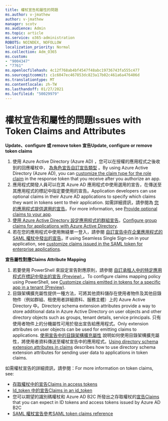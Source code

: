 ```yaml
---
title: 權杖宣告和屬性的問題
ms.author: v-jmathew
author: v-jmathew
manager: scotv
ms.audience: Admin
ms.topic: article
ms.service: o365-administration
ROBOTS: NOINDEX, NOFOLLOW
localization_priority: Normal
ms.collection: Adm_O365
ms.custom:
- "9004347"
- "7761"
ms.openlocfilehash: 4c12f768ab4bf4547f48abc19736743fa555c477
ms.sourcegitcommit: c1c6047ec467853dc823a17b02c461a6a476406d
ms.translationtype: MT
ms.contentlocale: zh-TW
ms.lasthandoff: 01/27/2021
ms.locfileid: "50029979"
---
```

# <a name="issues-with-token-claims-and-attributes"></a><span data-ttu-id="3b5c0-102">權杖宣告和屬性的問題</span><span class="sxs-lookup"><span data-stu-id="3b5c0-102">Issues with Token Claims and Attributes</span></span>

<span data-ttu-id="3b5c0-103">**Update、configure 或 remove token 宣告**</span><span class="sxs-lookup"><span data-stu-id="3b5c0-103">**Update, configure or remove token claims**</span></span>

1. <span data-ttu-id="3b5c0-104">使用 Azure Active Directory (Azure AD) ，您可以在授權的應用程式之後收到的回應權杖中， [為角色宣告自訂宣告類型](https://docs.microsoft.com/azure/active-directory/develop/active-directory-enterprise-app-role-management) 。</span><span class="sxs-lookup"><span data-stu-id="3b5c0-104">By using Azure Active Directory (Azure AD), you can [customize the claim type for the role claim](https://docs.microsoft.com/azure/active-directory/develop/active-directory-enterprise-app-role-management) in the response token that you receive after you authorize an app.</span></span>
2. <span data-ttu-id="3b5c0-105">應用程式開發人員可以在其 Azure AD 應用程式中使用選用的宣告，在傳送至其應用程式的標記中指定要使用的宣告。</span><span class="sxs-lookup"><span data-stu-id="3b5c0-105">Application developers can use optional claims in their Azure AD applications to specify which claims they want in tokens sent to their application.</span></span> <span data-ttu-id="3b5c0-106">如需詳細資訊，請參閱為 [您的應用程式提供選用的宣告](https://docs.microsoft.com/azure/active-directory/develop/active-directory-optional-claims)。</span><span class="sxs-lookup"><span data-stu-id="3b5c0-106">For more information, see [Provide optional claims to your app](https://docs.microsoft.com/azure/active-directory/develop/active-directory-optional-claims).</span></span>
3. <span data-ttu-id="3b5c0-107">[使用 Azure Active Directory 設定應用程式的群組宣告](https://docs.microsoft.com/azure/active-directory/hybrid/how-to-connect-fed-group-claims)。</span><span class="sxs-lookup"><span data-stu-id="3b5c0-107">[Configure group claims for applications with Azure Active Directory](https://docs.microsoft.com/azure/active-directory/hybrid/how-to-connect-fed-group-claims).</span></span>
4. <span data-ttu-id="3b5c0-108">若在您的應用程式中使用無縫單一登入，請參閱 [自訂宣告中在企業應用程式的 SAML 權杖中發出的宣告](https://docs.microsoft.com/azure/active-directory/develop/active-directory-saml-claims-customization)。</span><span class="sxs-lookup"><span data-stu-id="3b5c0-108">If using Seamless Single Sign-on in your application, see [customize claims issued in the SAML token for enterprise applications](https://docs.microsoft.com/azure/active-directory/develop/active-directory-saml-claims-customization).</span></span>

<span data-ttu-id="3b5c0-109">**宣告屬性對應**</span><span class="sxs-lookup"><span data-stu-id="3b5c0-109">**Claims Attribute Mapping**</span></span>

1. <span data-ttu-id="3b5c0-110">若要使用 PowerShell 來設定宣告對應原則，請參閱 [自訂承租人中的特定應用程式在標記中發出的宣告 (Preview) ](https://docs.microsoft.com/azure/active-directory/develop/active-directory-claims-mapping)。</span><span class="sxs-lookup"><span data-stu-id="3b5c0-110">To configure claims mapping policy using PowerShell, see [Customize claims emitted in tokens for a specific app in a tenant (Preview)](https://docs.microsoft.com/azure/active-directory/develop/active-directory-claims-mapping).</span></span>
2. <span data-ttu-id="3b5c0-111">目錄架構擴充屬性提供一種方法，可將其他資料儲存在使用者物件及其他目錄物件（例如群組、租使用者詳細資料、服務主體）上的 Azure Active Directory 中。</span><span class="sxs-lookup"><span data-stu-id="3b5c0-111">Directory schema extension attributes provide a way to store additional data in Azure Active Directory on user objects and other directory objects such as groups, tenant details, service principals.</span></span> <span data-ttu-id="3b5c0-112">只有使用者物件上的分機屬性可用於發出宣告給應用程式。</span><span class="sxs-lookup"><span data-stu-id="3b5c0-112">Only extension attributes on user objects can be used for emitting claims to applications.</span></span> <span data-ttu-id="3b5c0-113">[使用宣告中的目錄架構擴充屬性](https://docs.microsoft.com/azure/active-directory/develop/active-directory-schema-extensions) 說明如何使用目錄架構擴充屬性，將使用者資料傳送至權杖宣告中的應用程式。</span><span class="sxs-lookup"><span data-stu-id="3b5c0-113">[Using directory schema extension attributes in claims](https://docs.microsoft.com/azure/active-directory/develop/active-directory-schema-extensions) describes how to use directory schema extension attributes for sending user data to applications in token claims.</span></span>

<span data-ttu-id="3b5c0-114">如需權杖宣告的詳細資訊，請參閱：</span><span class="sxs-lookup"><span data-stu-id="3b5c0-114">For more information on token claims, see:</span></span>

- [<span data-ttu-id="3b5c0-115">存取權杖中的宣告</span><span class="sxs-lookup"><span data-stu-id="3b5c0-115">Claims in access tokens</span></span>](https://docs.microsoft.com/azure/active-directory/develop/access-tokens#claims-in-access-tokens)
- [<span data-ttu-id="3b5c0-116">Id_token 中的宣告</span><span class="sxs-lookup"><span data-stu-id="3b5c0-116">Claims in an id_token</span></span>](https://docs.microsoft.com/azure/active-directory/develop/id-tokens#claims-in-an-id_token)
- <span data-ttu-id="3b5c0-117">您可以期望的識別碼權杖和 Azure AD B2C 所發出之存取權杖的[宣告](https://docs.microsoft.com/azure/active-directory-b2c/tokens-overview#claims)</span><span class="sxs-lookup"><span data-stu-id="3b5c0-117">[Claims](https://docs.microsoft.com/azure/active-directory-b2c/tokens-overview#claims) that you can expect in ID tokens and access tokens issued by Azure AD B2C</span></span>
- [<span data-ttu-id="3b5c0-118">SAML 權杖宣告參考</span><span class="sxs-lookup"><span data-stu-id="3b5c0-118">SAML token claims reference</span></span>](https://docs.microsoft.com/azure/active-directory/develop/reference-saml-tokens)
